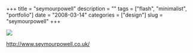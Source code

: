+++
title = "seymourpowell"
description = ""
tags = ["flash", "minimalist", "portfolio"]
date = "2008-03-14"
categories = ["design"]
slug = "seymourpowell"
+++


 

  <div id="screens-thumbs" class="clearfix">
    <div class="txt-center" id="design-submission"><a href="http://www.seymourpowell.co.uk/"><img id='bluga-thumbnail-828' class='bluga-thumbnail large' src='http://media.konigi.com/bluga/
wt47f27905d6520_0.jpg'/></a></div>  
  </div>   
<p><a href="http://www.seymourpowell.co.uk/">http://www.seymourpowell.co.uk/</a></p>




